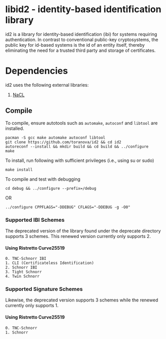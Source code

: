 # libid2 - identity-based identification library
id2 is a library for identity-based identification (ibi) for systems requiring authentication. In contrast to conventional public-key cryptosystems, the public key for id-based systems is the id of an entity itself, thereby eliminating the need for a trusted third party and storage of certificates.

# Dependencies
id2 uses the following external libraries:
1. [NaCL](https://nacl.cr.yp.to/)

## Compile
To compile, ensure autotools such as `automake`, `autoconf` and `libtool` are installed.
```
pacman -S gcc make automake autoconf libtool
git clone https://github.com/toranova/id2 && cd id2
autoreconf --install && mkdir build && cd build && ../configure
make
```
To install, run following with sufficient privileges (i.e., using su or sudo)
```
make install
```
To compile and test with debugging
```
cd debug && ../configure --prefix=/debug
```
OR
```
../configure CPPFLAGS="-DDEBUG" CFLAGS="-DDEBUG -g -O0"
```

### Supported IBI Schemes
The deprecated version of the library found under the deprecate directory supports 3 schemes. This renewed version currently only supports 2.

#### Using Ristretto Curve25519
	0. TNC-Schnorr IBI
	1. CLI (Certificateless Identification)
	2. Schnorr IBI
	3. Tight Schnorr
	4. Twin Schnorr

### Supported Signature Schemes
Likewise, the deprecated version supports 3 schemes while the renewed currently only supports 1.

#### Using Ristretto Curve25519
	0. TNC-Schnorr
	1. Schnorr
